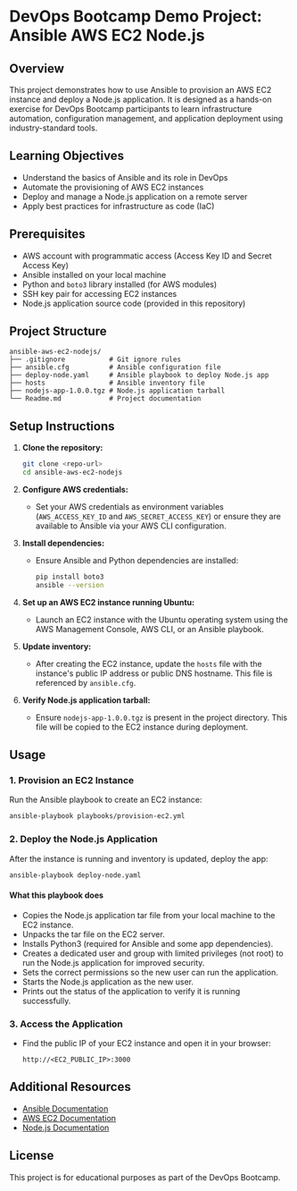 # DevOps Bootcamp Demo Project: Ansible AWS EC2 Node.js

## Overview
This project demonstrates how to use Ansible to provision an AWS EC2 instance and deploy a Node.js application. It is designed as a hands-on exercise for DevOps Bootcamp participants to learn infrastructure automation, configuration management, and application deployment using industry-standard tools.

## Learning Objectives
- Understand the basics of Ansible and its role in DevOps
- Automate the provisioning of AWS EC2 instances
- Deploy and manage a Node.js application on a remote server
- Apply best practices for infrastructure as code (IaC)

## Prerequisites
- AWS account with programmatic access (Access Key ID and Secret Access Key)
- Ansible installed on your local machine
- Python and `boto3` library installed (for AWS modules)
- SSH key pair for accessing EC2 instances
- Node.js application source code (provided in this repository)

## Project Structure
```
ansible-aws-ec2-nodejs/
├── .gitignore           # Git ignore rules
├── ansible.cfg          # Ansible configuration file
├── deploy-node.yaml     # Ansible playbook to deploy Node.js app
├── hosts                # Ansible inventory file
├── nodejs-app-1.0.0.tgz # Node.js application tarball
└── Readme.md            # Project documentation
```

## Setup Instructions
1. **Clone the repository:**
   ```bash
   git clone <repo-url>
   cd ansible-aws-ec2-nodejs
   ```

2. **Configure AWS credentials:**
   - Set your AWS credentials as environment variables (`AWS_ACCESS_KEY_ID` and `AWS_SECRET_ACCESS_KEY`) or ensure they are available to Ansible via your AWS CLI configuration.

3. **Install dependencies:**
   - Ensure Ansible and Python dependencies are installed:
     ```bash
     pip install boto3
     ansible --version
     ```

4. **Set up an AWS EC2 instance running Ubuntu:**
   - Launch an EC2 instance with the Ubuntu operating system using the AWS Management Console, AWS CLI, or an Ansible playbook.

5. **Update inventory:**
   - After creating the EC2 instance, update the `hosts` file with the instance's public IP address or public DNS hostname. This file is referenced by `ansible.cfg`.

6. **Verify Node.js application tarball:**
   - Ensure `nodejs-app-1.0.0.tgz` is present in the project directory. This file will be copied to the EC2 instance during deployment.

## Usage
### 1. Provision an EC2 Instance
Run the Ansible playbook to create an EC2 instance:
```bash
ansible-playbook playbooks/provision-ec2.yml
```

### 2. Deploy the Node.js Application
After the instance is running and inventory is updated, deploy the app:
```bash
ansible-playbook deploy-node.yaml
```

#### What this playbook does
- Copies the Node.js application tar file from your local machine to the EC2 instance.
- Unpacks the tar file on the EC2 server.
- Installs Python3 (required for Ansible and some app dependencies).
- Creates a dedicated user and group with limited privileges (not root) to run the Node.js application for improved security.
- Sets the correct permissions so the new user can run the application.
- Starts the Node.js application as the new user.
- Prints out the status of the application to verify it is running successfully.

### 3. Access the Application
- Find the public IP of your EC2 instance and open it in your browser:
  ```
  http://<EC2_PUBLIC_IP>:3000
  ```


## Additional Resources
- [Ansible Documentation](https://docs.ansible.com/)
- [AWS EC2 Documentation](https://docs.aws.amazon.com/ec2/)
- [Node.js Documentation](https://nodejs.org/en/docs/)

## License
This project is for educational purposes as part of the DevOps Bootcamp.
